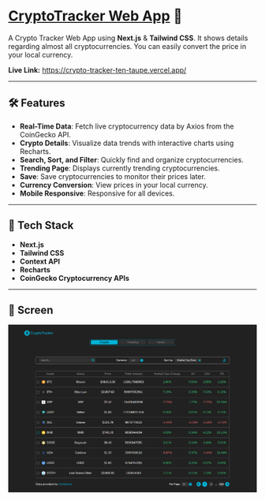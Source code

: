 # [CryptoTracker Web App](https://crypto-tracker-ten-taupe.vercel.app/) 🌟

A Crypto Tracker Web App using **Next.js** & **Tailwind CSS**. It shows details regarding almost all cryptocurrencies. You can easily convert the price in your local currency.

**Live Link:** https://crypto-tracker-ten-taupe.vercel.app/

---

## 🛠 Features

- **Real-Time Data**: Fetch live cryptocurrency data by Axios from the CoinGecko API.
- **Crypto Details**: Visualize data trends with interactive charts using Recharts.
- **Search, Sort, and Filter**: Quickly find and organize cryptocurrencies.
- **Trending Page**: Displays currently trending cryptocurrencies.
- **Save**: Save cryptocurrencies to monitor their prices later.
- **Currency Conversion**: View prices in your local currency.
- **Mobile Responsive**: Responsive for all devices.

---

## 🚀 Tech Stack

- **Next.js**
- **Tailwind CSS**
- **Context API**
- **Recharts**
- **CoinGecko Cryptocurrency APIs**

---

## 📸 Screen

![Homepage](public/image/ss1.png)
